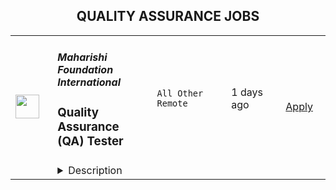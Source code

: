 <div align="center"><h2>QUALITY ASSURANCE JOBS</h2></div><table><tr>
                <td width="100" height="100" rowspan="2">
                    <img src="https://wwr-pro.s3.amazonaws.com/logos/0016/9860/logo.gif" width="38px" height="auto">
                </td>
                <td width="300">
                    <h5>Maharishi Foundation International</h5>
                    <h3> Quality Assurance (QA) Tester</h3>
                </td>
                <td width="300">
                    <code>All Other Remote</code>
                </td>
                <td width="200">
                <text>1 days ago</text>
                </td>
                <td width="100" rowspan="2">
                <a href="https://weworkremotely.com/remote-jobs/maharishi-foundation-international-quality-assurance-qa-tester" align="right" target="_blank">Apply</a>
                </td>
            </tr>
            <tr>
                <td colspan="3">
                <details><summary>Description</summary>
                <img src="https://we-work-remotely.imgix.net/logos/0016/9860/logo.gif?ixlib=rails-4.0.0&w=50&h=50&dpr=2&fit=fill&auto=compress" />

<p>
  <strong>Headquarters:</strong> London (Remote)
    <br /><strong>URL:</strong> <a href="https://www.maharishi.foundation/">https://www.maharishi.foundation/</a>
</p>

<div><strong>About Us</strong></div><div>Maharishi Foundation International (MFI) is a US-registered non-profit that supports the development of new technologies and outreach opportunities for the worldwide Transcendental Meditation® (TM®) organisations. Over the past 60 years, more than 10 million people worldwide have learned the TM technique through personal instruction by tens of thousands of certified teachers. </div><div><br></div><div>MFI is a growing, fully-remote team of around 50 people, located around the globe but mainly in North America and Europe. As an organisation we are committed to leveraging modern technology and progressive management practices to make the TM technique and its related programmes more available to people everywhere. </div><div><br></div><div>We favor a healthy and balanced work environment with opportunities for personal development.</div><div><br></div><div><strong>Job Summary</strong></div><div>As MFI’s first QA Tester, you will play your part in ensuring quality throughout the company, beginning with developing a deep familiarity with its products: React Native iOS and Android apps used by students and further members of the TM community, and a web app primarily used by teachers to manage students as they progress through learning TM. </div><div><br></div><div>You will work directly with product, design and our engineering team to ensure high quality releases.</div><div> </div><div><strong>About You</strong></div><div>You love to improve mobile and web products, by putting a great emphasis on adhering to and improving testing procedures. You are conscientious and able to give clear, full, and actionable feedback on bugs you find in testing.</div><div><br></div><div>You have a service-oriented mindset, and seek to understand and create sustainable solutions to problems where you see them.</div><div><br></div><div>You have experience in manual testing of mobile and web applications and can demonstrate ability in this work through high quality references from prior roles.</div><div><br></div><div><strong>Responsibilities</strong></div><ul>
<li>You will be asked to continuously test our products in preparation for new product releases</li>
<li>Ability to communicate with technical and non-technical team members </li>
<li>Help us to identify where automated tests coverage can be added in existing and future software releases</li>
</ul><div><br></div><div>
<strong>Skills and Requirements</strong> </div><ul>
<li>Two years’ experience in testing mobile and web applications</li>
<li>Strong understanding of common testing methodologies</li>
<li>Ability to work remotely with regionally diverse teams</li>
<li>Experience in release management</li>
<li>Fluency in English (written and verbal)</li>
</ul><div> </div><div>Bonus points if you have </div><ul><li>Experience with the Transcendental Meditation® organization, meditation, or some form of healthy living</li></ul><div><br></div><div>If you are passionate about this work but do not have all of the skills listed we are still interested in hearing from you! </div><div><br></div><div><strong>Pay and benefits</strong></div><div>Our pay levels are set according to a formula that combines above-median market rate data for the role (we use 55th percentile of New York market rate for this role, based on <a href="https://www.payscale.com/">Payscale</a> data) adjusted for your local cost of living based on <a href="https://www.numbeo.com/cost-of-living/rankings_current.jsp">Numbeo</a> data. For Engineering roles including this one, we pay the mid-point between unadjusted New York market rate and your locally adjusted formula rate.</div><div> </div><div>We take the issue of equitable pay very seriously, and we apply our pay formula to all workers who work 80% or more of full time hours with us.</div><div> </div><div><strong>Diversity and inclusion</strong></div><div>We care about diversity - we strive to ensure all of our team feel included and can bring their whole selves to work but we also know that this work is never ‘done’ or complete, and that we can always improve.</div><div><br></div><div>Our team is fully remote, living and working across 20 countries across the world, and we’d love to hear how you can add to our special culture at MFI.</div>

<p><strong>To apply:</strong> <a href="https://weworkremotely.com/remote-jobs/maharishi-foundation-international-quality-assurance-qa-tester">https://weworkremotely.com/remote-jobs/maharishi-foundation-international-quality-assurance-qa-tester</a></p>

                </details>
                </td>
            </tr></table>